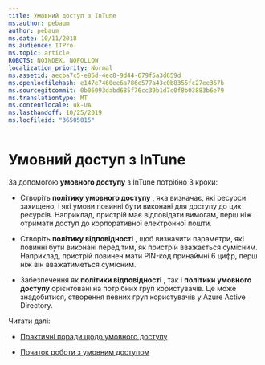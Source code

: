 ```yaml
---
title: Умовний доступ з InTune
ms.author: pebaum
author: pebaum
ms.date: 10/11/2018
ms.audience: ITPro
ms.topic: article
ROBOTS: NOINDEX, NOFOLLOW
localization_priority: Normal
ms.assetid: aecba7c5-e86d-4ec8-9d44-679f5a3d659d
ms.openlocfilehash: e147e7460ee6a786e577a43c0b8355fc27ee367b
ms.sourcegitcommit: 0b06093dabd685f76cc39b1d7c0f8b03883b6e79
ms.translationtype: MT
ms.contentlocale: uk-UA
ms.lasthandoff: 10/25/2019
ms.locfileid: "36505015"
---
```

# <a name="conditional-access-with-intune"></a>Умовний доступ з InTune

За допомогою **умовного доступу** з InTune потрібно 3 кроки: 
  
- Створіть **політику умовного доступу** , яка визначає, які ресурси захищено, і які умови повинні бути виконані для доступу до цих ресурсів. Наприклад, пристрій має відповідати вимогам, перш ніж отримати доступ до корпоративної електронної пошти. 
    
- Створіть **політику відповідності** , щоб визначити параметри, які повинні бути виконані перед тим, як пристрій вважається сумісним. Наприклад, пристрій повинен мати PIN-код принаймні 6 цифр, перш ніж він вважатиметься сумісним. 
    
- Забезпечення як **політики відповідності** , так і **політики умовного доступу** орієнтовані на потрібних груп користувачів. Це може знадобитися, створення певних груп користувачів у Azure Active Directory. 
    
Читати далі:
  
- [Практичні поради щодо умовного доступу](https://docs.microsoft.com/azure/active-directory/conditional-access/best-practices)
    
- [Початок роботи з умовним доступом](https://docs.microsoft.com/azure/active-directory/active-directory-conditional-access-azure-portal-get-started)
    

